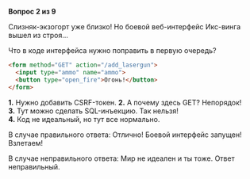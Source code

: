 **Вопрос 2 из 9**  

Слизняк-экзогорт уже близко! Но боевой веб-интерфейс Икс-винга вышел из строя...

Что в коде интерфейса нужно поправить в первую очередь?

```html
<form method="GET" action="/add_lasergun">
  <input type="ammo" name="ammo">
  <button type="open_fire">Огонь!</button>
</form>
```

**1.** Нужно добавить CSRF-токен.
**2.** А почему здесь GET? Непорядок!  
**3.** Тут можно сделать SQL-инъекцию. Так нельзя!  
**4.** Код не идеальный, но тут все нормально.  

В случае правильного ответа: 
Отлично! Боевой интерфейс запущен! Взлетаем!

В случае неправильного ответа: 
Мир не идеален и ты тоже. Ответ неправильный.
